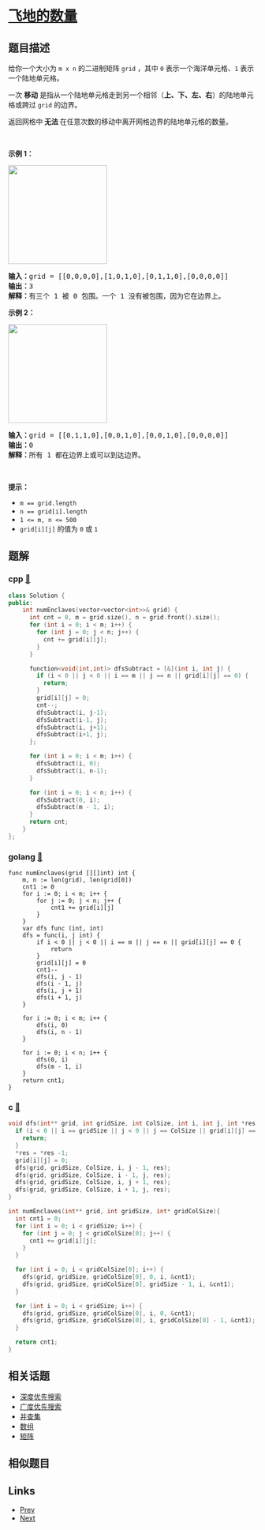 
# [飞地的数量](https://leetcode-cn.com/problems/number-of-enclaves)

## 题目描述

<p>给你一个大小为 <code>m x n</code> 的二进制矩阵 <code>grid</code> ，其中 <code>0</code> 表示一个海洋单元格、<code>1</code> 表示一个陆地单元格。</p>

<p>一次 <strong>移动</strong> 是指从一个陆地单元格走到另一个相邻（<strong>上、下、左、右</strong>）的陆地单元格或跨过 <code>grid</code> 的边界。</p>

<p>返回网格中<strong> 无法 </strong>在任意次数的移动中离开网格边界的陆地单元格的数量。</p>

<p>&nbsp;</p>

<p><strong>示例 1：</strong></p>
<img alt="" src="https://assets.leetcode.com/uploads/2021/02/18/enclaves1.jpg" style="height: 200px; width: 200px;" />
<pre>
<strong>输入：</strong>grid = [[0,0,0,0],[1,0,1,0],[0,1,1,0],[0,0,0,0]]
<strong>输出：</strong>3
<strong>解释：</strong>有三个 1 被 0 包围。一个 1 没有被包围，因为它在边界上。
</pre>

<p><strong>示例 2：</strong></p>
<img alt="" src="https://assets.leetcode.com/uploads/2021/02/18/enclaves2.jpg" style="height: 200px; width: 200px;" />
<pre>
<strong>输入：</strong>grid = [[0,1,1,0],[0,0,1,0],[0,0,1,0],[0,0,0,0]]
<strong>输出：</strong>0
<strong>解释：</strong>所有 1 都在边界上或可以到达边界。
</pre>

<p>&nbsp;</p>

<p><strong>提示：</strong></p>

<ul>
	<li><code>m == grid.length</code></li>
	<li><code>n == grid[i].length</code></li>
	<li><code>1 &lt;= m, n &lt;= 500</code></li>
	<li><code>grid[i][j]</code> 的值为 <code>0</code> 或 <code>1</code></li>
</ul>


## 题解

### cpp [🔗](number-of-enclaves.cpp) 
```cpp
class Solution {
public:
    int numEnclaves(vector<vector<int>>& grid) {
      int cnt = 0, m = grid.size(), n = grid.front().size();
      for (int i = 0; i < m; i++) {
        for (int j = 0; j < n; j++) {
          cnt += grid[i][j];
        }
      }

      function<void(int,int)> dfsSubtract = [&](int i, int j) {
        if (i < 0 || j < 0 || i == m || j == n || grid[i][j] == 0) {
          return;
        }
        grid[i][j] = 0;
        cnt--;
        dfsSubtract(i, j-1);
        dfsSubtract(i-1, j);
        dfsSubtract(i, j+1);
        dfsSubtract(i+1, j);
      };

      for (int i = 0; i < m; i++) {
        dfsSubtract(i, 0);
        dfsSubtract(i, n-1);
      }

      for (int i = 0; i < n; i++) {
        dfsSubtract(0, i);
        dfsSubtract(m - 1, i);
      }
      return cnt;
    }
};
```
### golang [🔗](number-of-enclaves.go) 
```golang
func numEnclaves(grid [][]int) int {
    m, n := len(grid), len(grid[0])
    cnt1 := 0
    for i := 0; i < m; i++ {
        for j := 0; j < n; j++ {
            cnt1 += grid[i][j]
        }
    }
    var dfs func (int, int)
    dfs = func(i, j int) {
        if i < 0 || j < 0 || i == m || j == n || grid[i][j] == 0 {
            return
        }
        grid[i][j] = 0
        cnt1--
        dfs(i, j - 1)
        dfs(i - 1, j)
        dfs(i, j + 1)
        dfs(i + 1, j)
    }

    for i := 0; i < m; i++ {
        dfs(i, 0)
        dfs(i, n - 1)
    }

    for i := 0; i < n; i++ {
        dfs(0, i)
        dfs(m - 1, i)
    }
    return cnt1;
}
```
### c [🔗](number-of-enclaves.c) 
```c
void dfs(int** grid, int gridSize, int ColSize, int i, int j, int *res) {
  if (i < 0 || i == gridSize || j < 0 || j == ColSize || grid[i][j] == 0) {
    return;
  }
  *res = *res -1;
  grid[i][j] = 0;
  dfs(grid, gridSize, ColSize, i, j - 1, res);
  dfs(grid, gridSize, ColSize, i - 1, j, res);
  dfs(grid, gridSize, ColSize, i, j + 1, res);
  dfs(grid, gridSize, ColSize, i + 1, j, res);
}

int numEnclaves(int** grid, int gridSize, int* gridColSize){
  int cnt1 = 0;
  for (int i = 0; i < gridSize; i++) {
    for (int j = 0; j < gridColSize[0]; j++) {
      cnt1 += grid[i][j];
    }
  }

  for (int i = 0; i < gridColSize[0]; i++) {
    dfs(grid, gridSize, gridColSize[0], 0, i, &cnt1);
    dfs(grid, gridSize, gridColSize[0], gridSize - 1, i, &cnt1);
  }

  for (int i = 0; i < gridSize; i++) {
    dfs(grid, gridSize, gridColSize[0], i, 0, &cnt1);
    dfs(grid, gridSize, gridColSize[0], i, gridColSize[0] - 1, &cnt1);
  }

  return cnt1;
}
```


## 相关话题

- [深度优先搜索](https://leetcode-cn.com/tag/depth-first-search) 
- [广度优先搜索](https://leetcode-cn.com/tag/breadth-first-search) 
- [并查集](https://leetcode-cn.com/tag/union-find) 
- [数组](https://leetcode-cn.com/tag/array) 
- [矩阵](https://leetcode-cn.com/tag/matrix) 


## 相似题目



## Links

- [Prev](../binary-prefix-divisible-by-5/README.md) 
- [Next](../video-stitching/README.md) 

